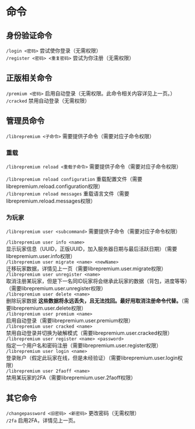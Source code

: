 # 命令

## 身份验证命令
`/login <密码>` 尝试使你登录（无需权限）  
`/register <密码> <重复密码>` 尝试为你注册（无需权限） 

## 正版相关命令
`/premium <密码>` 启用自动登录（无需权限。此命令相关内容详见上一页。）  
`/cracked` 禁用自动登录（无需权限）  

## 管理员命令
`/librepremium <子命令>` 需要提供子命令（需要对应子命令权限）

### 重载
`/librepremium reload <重载子命令>` 需要提供子命令（需要对应子命令权限）  
  
`/librepremium reload configuration` 重载配置文件（需要librepremium.reload.configuration权限）  
`/librepremium reload messages` 重载语言文件（需要librepremium.reload.messages权限）

### 为玩家
`/librepremium user <subcommand>` 需要提供子命令（需要对应子命令权限）   
   
`/librepremium user info <name>`   
显示玩家信息（UUID，正版UUID，加入服务器日期与最后活跃日期）（需要librepremium.user.info权限）  
`/librepremium user migrate <name> <newName>`   
迁移玩家数据，详情见上一页（需要librepremium.user.migrate权限）  
`/librepremium user unregister <name>`   
取消注册某玩家，但是下一名同ID玩家将会继承此玩家的数据（背包，进度等等）（需要librepremium.user.unregister权限）  
`/librepremium user delete <name>`   
删除玩家数据 **这些数据将永远丢失，且无法找回。最好用取消注册命令代替。**（需要librepremium.user.delete权限）  
`/librepremium user premium <name>`   
启用自动登录（需要librepremium.user.premium权限）  
`/librepremium user cracked <name>`   
禁用自动登录并切换为破解模式（需要librepremium.user.cracked权限）   
`/librepremium user register <name> <password>`   
指定一个用户名和密码注册（需要librepremium.user.register权限）  
`/librepremium user login <name>`   
登录账户（假定此玩家在线，但是未经验证）（需要librepremium.user.login权限）  
`/librepremium user 2faoff <name>`   
禁用某玩家的2FA（需要librepremium.user.2faoff权限）  
  
## 其它命令
`/changepassword <旧密码> <新密码>` 更改密码（无需权限）  
`/2fa` 启用2FA，详情见上一页。  
